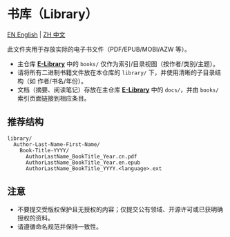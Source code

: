 # 书库（Library）

[EN English](./README.md) | [ZH 中文](./README.zh-CN.md)

此文件夹用于存放实际的电子书文件（PDF/EPUB/MOBI/AZW 等）。

- 主仓库 [**E-Library**](https://github.com/TiiJeiJ8/E-Library) 中的 `books/` 仅作为索引/目录视图（按作者/类别/主题）。
- 请将所有二进制书籍文件放在本仓库的 `library/` 下，并使用清晰的子目录结构（如 作者/书名/年份）。
- 文档（摘要、阅读笔记）存放在主仓库 [**E-Library**](https://github.com/TiiJeiJ8/E-Library) 中的 `docs/`，并由 `books/` 索引页面链接到相应条目。

## 推荐结构

```
library/
  Author-Last-Name-First-Name/
    Book-Title-YYYY/
      AuthorLastName_BookTitle_Year.cn.pdf
      AuthorLastName_BookTitle_Year.en.epub
      AuthorLastName_BookTitle_YYYY.<language>.ext
```

## 注意

- 不要提交受版权保护且无授权的内容；仅提交公有领域、开源许可或已获明确授权的资料。
- 请遵循命名规范并保持一致性。

